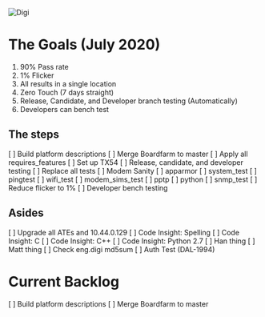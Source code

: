 <img src="https://pbs.twimg.com/profile_images/800865824579862532/nttFgD39_400x400.jpg" alt="Digi"
	title="Digi"/>

# The Goals (July 2020)

1. 90% Pass rate
1. 1% Flicker
1. All results in a single location
1. Zero Touch (7 days straight)
1. Release, Candidate, and Developer branch testing (Automatically)
1. Developers can bench test

## The steps

[ ] Build platform descriptions
[ ] Merge Boardfarm to master
[ ] Apply all requires_features
[ ] Set up TX54
[ ] Release, candidate, and developer testing
[ ] Replace all tests
	[ ] Modem Sanity
	[ ] apparmor
	[ ] system_test
	[ ] pingtest
	[ ] wifi_test
	[ ] modem_sims_test
	[ ] pptp
	[ ] python
	[ ] snmp_test
[ ] Reduce flicker to 1%
[ ] Developer bench testing

## Asides

[ ] Upgrade all ATEs and 10.44.0.129
[ ] Code Insight: Spelling
[ ] Code Insight: C
[ ] Code Insight: C++
[ ] Code Insight: Python 2.7
[ ] Han thing
[ ] Matt thing
[ ] Check eng.digi md5sum
[ ] Auth Test (DAL-1994)


# Current Backlog

[ ] Build platform descriptions
[ ] Merge Boardfarm to master
